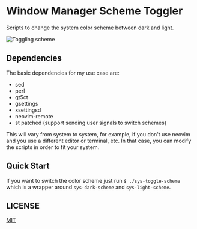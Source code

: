 # Window Manager Scheme Toggler

Scripts to change the system color scheme between dark and light.

![Toggling scheme](https://github.com/mjkloeckner/wm-scheme-toggle/assets/64109770/78595775-b7ba-4334-81ea-63c75595720f)

## Dependencies
The basic dependencies for my use case are:

- sed
- perl
- qt5ct
- gsettings
- xsettingsd
- neovim-remote
- st patched (support sending user signals to switch schemes)

This will vary from system to system, for example, if you don't use neovim and
you use a different editor or terminal, etc. In that case, you can modify the
scripts in order to fit your system.

## Quick Start

If you want to switch the color scheme just run `$ ./sys-toggle-scheme` which is
a wrapper around `sys-dark-scheme` and `sys-light-scheme`.

## LICENSE

[MIT](https://opensource.org/licenses/MIT)
